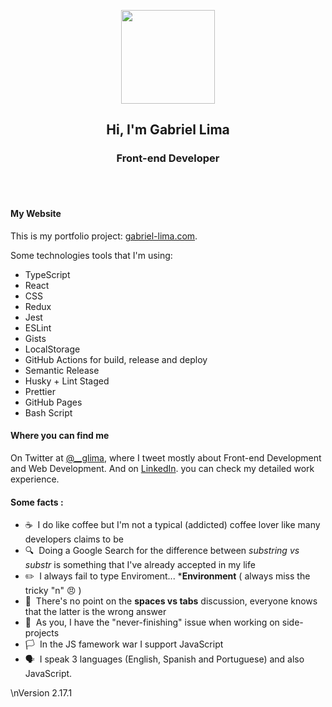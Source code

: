 <p align="center"><img src="https://user-images.githubusercontent.com/1394578/87028626-2b818e00-c1df-11ea-8823-d52ef9fac65b.png" width="150" height="150"></p>
<h2 align="center">Hi, I'm Gabriel Lima</h2>
<h3 align="center">Front-end Developer</h3><br><br>

#### My Website
This is my portfolio project: [gabriel-lima.com](https://www.gabriel-lima.com).

Some technologies tools that I'm using:
- TypeScript
- React
- CSS
- Redux
- Jest
- ESLint
- Gists
- LocalStorage
- GitHub Actions for build, release and deploy
- Semantic Release
- Husky + Lint Staged
- Prettier
- GitHub Pages
- Bash Script

#### Where you can find me
On Twitter at [@__glima](https://twitter.com/__glima), where I tweet mostly about Front-end Development and Web Development. And on [LinkedIn](https://www.linkedin.com/in/gabriel--lima/). you can check my detailed work experience.

#### Some facts :
- ☕ &nbsp;I do like coffee but I'm not a typical (addicted) coffee lover like many developers claims to be
- 🔍 &nbsp;Doing a Google Search for the difference between _substring vs substr_ is something that I've already accepted in my life
- :pencil2: &nbsp;I always fail to type Enviroment... ***Environment** ( always miss the tricky "n" :angry: )
- 🛑 &nbsp;There's no point on the **spaces vs tabs** discussion, everyone knows that the latter is the wrong answer
- 🎯 &nbsp;As you, I have the "never-finishing" issue when working on side-projects
- 🏳️ &nbsp;In the JS famework war I support JavaScript
- 🗣️ &nbsp;I speak 3 languages (English, Spanish and Portuguese) and also JavaScript.

\nVersion 2.17.1
